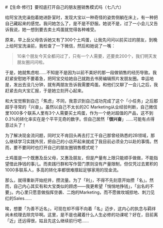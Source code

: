 #【生命⋅修行】要彻底打开自己的朋友圈销售模式吗（七八六）

给阿宝洗完澡抱着她进卧室时，发现大宝以一种奇怪的姿势侧躺在床上，有一种把自己藏起来的感觉。我问她怎么了，是不是不舒服。她说不是，过了一小会儿又告诉我说，她一想到要去卖土鸡蛋就觉得各种难受。

原来，早上岳父母告诉她又有了300个土鸡蛋，让我先问问以前买过的朋友，到晚上给阿宝洗澡前，我检查了一下微信，然后和她说了一嘴：

> 10来个朋友今天全都问过了，只有一个人需要，还要卖200个，我们明天发朋友圈问问啦。

于是，她就焦虑啦……不知是不是因为以前不美好的那一段做销售的经历导致。我赶紧安慰她不要着急，把阿宝交给她自己就跑去书房编辑照片发朋友圈。幸运地是，发出去没几分钟，就有两朋友告诉我需要鸡蛋。和他们又聊了一会儿之后，我赶紧去向大宝汇报，于是她立刻开心起来。

和大宝觉察到自己「焦虑」不同，我意识到自己成功完成了这个「小任务」之后那超乎寻常的「兴奋」。虽然以自己不太长的2C Marketing从业经验判断，自己微信里1000多个联系人里有3个人需要买土鸡蛋，作为一个绝对超值的产品，这不到0.3%的转化率实在是个平平无奇的数字。但自己居然「**很兴奋**」……可能有点得意过头了！

为了解决现金流问题，同时又不肯回头再去打工干自己那曾经熟悉的2B领域，那么继续学习实践外贸，把自己的小店开起来就成了我目前必须全力以赴的事情。然而，要不要同时也打开自己的朋友圈销售模式呢？

土鸡蛋是一个既惠及岳父母，又惠及朋友，但是产量有上限只能顺手做做，不能指望借此挣钱的事儿。而卖践行群和写作营门票则没有产量限制，但仅凭过去累积的1000多联系人，多高的转化率都很难撑起足够家用的现金流。

那么，就得重新开始挖井，攒流量。为了「利」，不得不先刻意开始攒「名」。然而，自己内心其实有和大宝类似的顾虑——我更希望「悄悄地挣钱」，「出名的不要」。内心里只愿意做指挥空袭、二炮的Marketing，而不愿做攻城掠地、刺刀见红的Sales……

唉，想要「为善不近名」，可现在却不得不向着「名」迈步，这内心的执念与羁绊尚未梳理去除完毕啊。这里，是不是也藏着什么人生必修的功课呢？好在，目前离「近」还远得很，姑且先这么继续前行吧……

